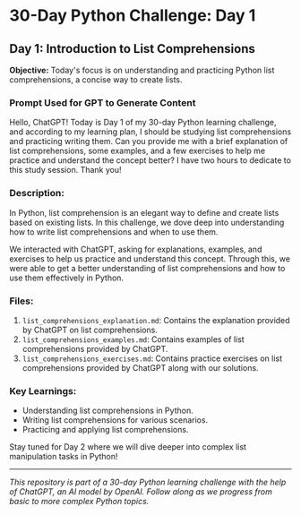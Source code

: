 # 30-Day Python Challenge: Day 1

## Day 1: Introduction to List Comprehensions

**Objective:** Today's focus is on understanding and practicing Python list comprehensions, a concise way to create lists.

### Prompt Used for GPT to Generate Content
Hello, ChatGPT! Today is Day 1 of my 30-day Python learning challenge, and according to my learning plan, I should be studying list comprehensions and practicing writing them. Can you provide me with a brief explanation of list comprehensions, some examples, and a few exercises to help me practice and understand the concept better? I have two hours to dedicate to this study session. Thank you!

### Description:

In Python, list comprehension is an elegant way to define and create lists based on existing lists. In this challenge, we dove deep into understanding how to write list comprehensions and when to use them. 

We interacted with ChatGPT, asking for explanations, examples, and exercises to help us practice and understand this concept. Through this, we were able to get a better understanding of list comprehensions and how to use them effectively in Python. 

### Files:

1. `list_comprehensions_explanation.md`: Contains the explanation provided by ChatGPT on list comprehensions.
2. `list_comprehensions_examples.md`: Contains examples of list comprehensions provided by ChatGPT.
3. `list_comprehensions_exercises.md`: Contains practice exercises on list comprehensions provided by ChatGPT along with our solutions.

### Key Learnings:

- Understanding list comprehensions in Python.
- Writing list comprehensions for various scenarios.
- Practicing and applying list comprehensions.

Stay tuned for Day 2 where we will dive deeper into complex list manipulation tasks in Python!

---

*This repository is part of a 30-day Python learning challenge with the help of ChatGPT, an AI model by OpenAI. Follow along as we progress from basic to more complex Python topics.*
